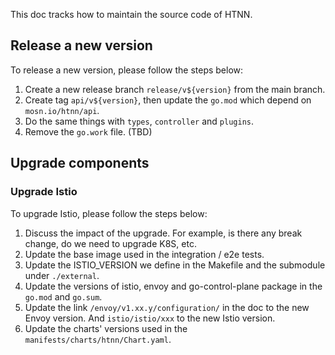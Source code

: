 This doc tracks how to maintain the source code of HTNN.

## Release a new version

To release a new version, please follow the steps below:

1. Create a new release branch `release/v${version}` from the main branch.
2. Create tag `api/v${version}`, then update the `go.mod` which depend on `mosn.io/htnn/api`.
3. Do the same things with `types`, `controller` and `plugins`.
4. Remove the `go.work` file.
(TBD)

## Upgrade components

### Upgrade Istio

To upgrade Istio, please follow the steps below:

1. Discuss the impact of the upgrade. For example, is there any break change, do we need to upgrade K8S, etc.
2. Update the base image used in the integration / e2e tests.
3. Update the ISTIO_VERSION we define in the Makefile and the submodule under `./external`.
4. Update the versions of istio, envoy and go-control-plane package in the `go.mod` and `go.sum`.
5. Update the link `/envoy/v1.xx.y/configuration/` in the doc to the new Envoy version. And `istio/istio/xxx` to the new Istio version.
6. Update the charts' versions used in the `manifests/charts/htnn/Chart.yaml`.

